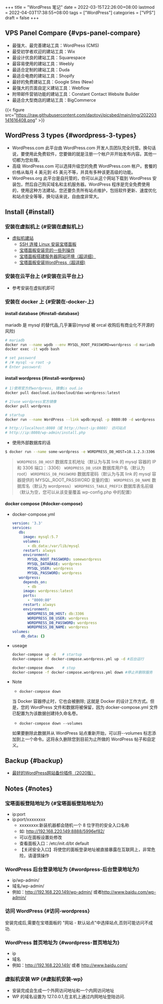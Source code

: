 +++
title = "WordPress 笔记"
date = 2022-03-15T22:26:00+08:00
lastmod = 2022-04-03T17:38:55+08:00
tags = ["WordPress"]
categories = ["VPS"]
draft = false
+++

## VPS Panel Compare {#vps-panel-compare}

-   最强大、最完善建站工具：WordPress (CMS)
-   最受初学者欢迎的建站工具：Wix
-   最设计优良的建站工具：Squarespace
-   最容易使用的建站工具：Weebly
-   最适合定制的建站工具：Duda
-   最适合电商的建站工具：Shopify
-   最好的免费建站工具：Google Sites (New)
-   最强大的页面自定义建站工具：Webflow
-   附带邮件营销功能的建站工具：Constant Contact Website Builder
-   最适合大型商店的建站工具：BigCommerce

{{< figure src="https://raw.githubusercontent.com/daotoyi/picsbed/main/img/202203141616408.png" >}}


## WordPress 3 types {#wordpress-3-types}

-   WordPress.com
    此平台由 WordPress.com 开发人员团队完全托管。换句话说，要使用此免费软件，您要做的就是注册一个帐户并开始发布内容。其他一切都为您处理。
-   高级 WordPress.com
    可以选择升级您的免费 WordPress.com 帐户。套餐的价格从每月 4 美元到 45 美元不等，并具有多种该更高级的功能。
-   WordPress.org
    此平台是自托管的，你可以从这个网站下载到 WordPress 安装包，然后自己购买域名和主机服务器。WordPress 程序是完全免费使用的，使用这种方法建站，您还要负责所有站点维护，包括软件更新、速度优化和站点安全等等，换句话来说，自由度非常大。


## Install {#install}


### 安装在虚拟机上 {#安装在虚拟机上}

-   [虚拟机建站](https://www.haah.net/collection/vm-station)
    -   [SSH 连接 Linux 安装宝塔面板](https://www.haah.net/archives/2681.html)
    -   [宝塔面板安装完的一些列操作](https://www.haah.net/archives/2728.html)
    -   [宝塔面板搭建服务器网站环境（超详细）](https://www.haah.net/archives/2746.html)
    -   [宝塔面板安装WordPress（超详细)](https://www.haah.net/archives/2815.html)


### 安装在云平台上 {#安装在云平台上}

-   参考安装在虚拟机即可


### 安装在 docker 上 {#安装在-docker-上}


#### install database {#install-database}

mariadb 是 mysql 的替代品,几乎兼容(mysql 被 orcal 收购后有商业化不开源的风险)

```bash
# mariadb
docker run --name wpdb --env MYSQL_ROOT_PASSWORD=wordpress -d mariadb
docker exec -it wpdb bash

# set password
# /# mysql -u root -p
# Enter password:
```


#### install wordpress {#install-wordpress}

```bash
# 1)使用官方的wordpress, 镜像is oud.io
docker pull daocloud.io/daocloud/dao-wordpress:latest

# 2)use wordpress官方镜像
docker pull wordpress

# startup
docker run --name WordPress --link wpdb:mysql -p 8080:80 -d wordpress

# http://localhost:8080（或 http://host-ip:8080） 访问站点
# http://ip:8080/wp-admin/install.php
```

-   使用外部数据库的话

<!--listend-->

```bash
$ docker run --name some-wordpress -e WORDPRESS_DB_HOST=10.1.2.3:3306  -e WORDPRESS_DB_USER=... -e WORDPRESS_DB_PASSWORD=... -d wordpress
```

> `WORDPRESS_DB_HOST` 数据库主机地址（默认为与其 link 的 mysql 容器的 IP 和 3306 端口：:3306）
> `WORDPRESS_DB_USER` 数据库用户名（默认为 root）
> `WORDPRESS_DB_PASSWORD` 数据库密码（默认为与其 link 的 mysql 容器提供的 MYSQL_ROOT_PASSWORD 变量的值）
> `WORDPRESS_DB_NAME` 数据库名（默认为 wordpress）
> `WORDPRESS_TABLE_PREFIX` 数据库表名前缀（默认为空，您可以从该变量覆盖 wp-config.php 中的配置）


#### docker compose {#docker-compose}

<!--list-separator-->

-  docker-compose.yml

    ```yaml
    version: '3.3'
    services:
       db:
         image: mysql:5.7
         volumes:
           - db_data:/var/lib/mysql
         restart: always
         environment:
           MYSQL_ROOT_PASSWORD: somewordpress
           MYSQL_DATABASE: wordpress
           MYSQL_USER: wordpress
           MYSQL_PASSWORD: wordpress
       wordpress:
         depends_on:
           - db
         image: wordpress:latest
         ports:
           - "8000:80"
         restart: always
         environment:
           WORDPRESS_DB_HOST: db:3306
           WORDPRESS_DB_USER: wordpress
           WORDPRESS_DB_PASSWORD: wordpress
           WORDPRESS_DB_NAME: wordpress
    volumes:
        db_data: {}
    ```

<!--list-separator-->

-  useage

    ```bash
    docker-compose up -d   # startup
    docker-compose -f docker-compose.wordpress.yml up -d #后台运行

    docker-compose down    # stop
    docker-compose -f docker-compose.wordpress.yml down #停止并删除服务
    ```

<!--list-separator-->

-  Note

    -   `docker-compose down`

    当 Docker 容器停止时，它也会被删除; 这就是 Docker 的设计工作方式。但是，您的 WordPress 文件和数据将被保留，因为 docker-compose.yml 文件已配置为为该数据创建持久命名卷。

    -   `docker-compose down --volumes`

    如果要删除此数据并从 WordPress 站点重新开始，可以将--volumes 标志添加到上一个命令。这将永久删除您到目前为止所做的 WordPress 帖子和自定义。


## Backup {#backup}

-   [最好的WordPress网站备份插件（2020版）](https://www.guoyuguang.com/best-wordpress-website-backup-plugins/)


## Notes {#notes}


### 宝塔面板登陆地址为 {#宝塔面板登陆地址为}

-   ip:port
-   ip:port/xxxxxxxx
    -   xxxxxxxx:新装机器都会随机一个 8 位字符的安全入口名称
    -   如: <http://192.168.220.149:8888/5996ef82/>
    -   可以在面板设置处修改
    -   查看面板入口：/etc/init.d/bt default
    -   【关闭安全入口】将使您的面板登录地址被直接暴露在互联网上，非常危险，请谨慎操作


### WordPress 后台登录地址为 {#wordpress-后台登录地址为}

-   ip/wp-admin/
-   域名/wp-admin/
-   例如：<http://192.168.220.149/wp-admin/> 或者<http://www.baidu.com/wp-admin/>


### 访问 WordPress {#访问-wordpress}

安装完成后,需要在宝塔面板的 "网站 - 默认站点"中选择站点,否则可能访问不成功.


### WordPress 首页地址为 {#wordpress-首页地址为}

-   ip
-   域名
-   例如：<http://192.168.220.149/> 或者 <http://www.baidu.com/>


### 虚拟机安装 WP {#虚拟机安装-wp}

-   安装完成会生成一个外网访问地址和一个内网访问地址
-   WP 的域名设置为 127.0.0.1,在主机上通过内网地址登陆访问.